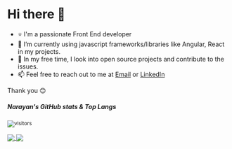 # Hi there 👋

- ⭐ I'm a passionate Front End developer
- 🌱 I’m currently using javascript frameworks/libraries like Angular, React in my projects.
- 💞️ In my free time, I look into open source projects and contribute to the issues.
- 📫 Feel free to reach out to me at [Email](mailto:narayandeshmukh16@gmail.com) or [LinkedIn](https://www.linkedin.com/in/narayand16)

Thank you 😊

##### Narayan's GitHub stats & Top Langs 
<sub>![visitors](https://komarev.com/ghpvc/?username=narayand16&label=visitors)</sub>

<a href="https://github.com/narayand16">
  <img align="center" src="https://github-readme-stats.vercel.app/api?username=narayand16&hide=issues&count_private=true&show_icons=true" />
</a>

<a href="https://github.com/narayand16">
  <img align="center" src="https://github-readme-stats.vercel.app/api/top-langs/?username=narayand16&layout=compact&langs_count=8" />
</a>




<!---
narayand16/narayand16 is a ✨ special ✨ repository because its `README.md` (this file) appears on your GitHub profile.
You can click the Preview link to take a look at your changes.
--->
